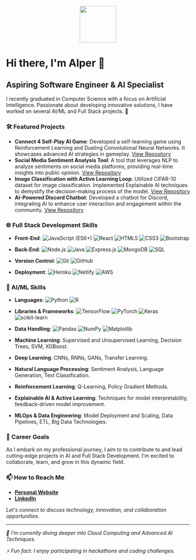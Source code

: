 <!--
**artificialvirus/artificialvirus** is a ✨ _special_ ✨ repository because its `README.md` (this file) appears on your GitHub profile.

Here are some ideas to get you started:

- 🔭 I’m currently working on ...
- 🌱 I’m currently learning ...
- 👯 I’m looking to collaborate on ...
- 🤔 I’m looking for help with ...
- 💬 Ask me about ...
- 📫 How to reach me: ...
- 😄 Pronouns: ...
- ⚡ Fun fact: ...
-->

<div id="header" align="center">
  <img src="https://media.giphy.com/media/YYW0hHizzIOrlhimPG/giphy.gif" width="100"/>
</div>

# Hi there, I'm Alper 👋

## Aspiring Software Engineer & AI Specialist

I recently graduated in Computer Science with a focus on Artificial Intelligence. Passionate about developing innovative solutions, I have worked on several AI/ML and Full Stack projects. 🚀


### 🛠️ Featured Projects

- **Connect 4 Self-Play AI Game**: Developed a self-learning game using Reinforcement Learning and Dueling Convolutional Neural Networks. It showcases advanced AI strategies in gameplay. [View Repository](https://github.com/artificialvirus/Connect4-SelfplayAI)
- **Social Media Sentiment Analysis Tool**: A tool that leverages NLP to analyze sentiments on social media platforms, providing real-time insights into public opinion. [View Repository](https://github.com/artificialvirus/SMS-Analysis)
- **Image Classification with Active Learning Loop**: Utilized CIFAR-10 dataset for image classification. Implemented Explainable AI techniques to demystify the decision-making process of the model. [View Repository](https://github.com/artificialvirus/Image-Classifier)
- **AI-Powered Discord Chatbot**: Developed a chatbot for Discord, integrating AI to enhance user interaction and engagement within the community. [View Repository](https://github.com/artificialvirus/Discord-Chatbot)


### 🌐 Full Stack Development Skills

- **Front-End**:
![JavaScript (ES6+)](https://img.shields.io/badge/-JavaScript-F7DF1E?style=flat&logo=javascript&logoColor=black)
![React](https://img.shields.io/badge/-React-61DAFB?style=flat&logo=react&logoColor=black)
![HTML5](https://img.shields.io/badge/-HTML5-E34F26?style=flat&logo=html5&logoColor=white)
![CSS3](https://img.shields.io/badge/-CSS3-1572B6?style=flat&logo=css3&logoColor=white)
![Bootstrap](https://img.shields.io/badge/-Bootstrap-7952B3?style=flat&logo=bootstrap&logoColor=white)

- **Back-End**:
![Node.js](https://img.shields.io/badge/-Node.js-339933?style=flat&logo=nodedotjs&logoColor=white)
![Java](https://img.shields.io/badge/-Java-007396?style=flat&logo=java&logoColor=white)
![Express.js](https://img.shields.io/badge/-Express.js-000000?style=flat&logo=express&logoColor=white)
![MongoDB](https://img.shields.io/badge/-MongoDB-47A248?style=flat&logo=mongodb&logoColor=white)
![SQL](https://img.shields.io/badge/-SQL-4479A1?style=flat&logo=mysql&logoColor=white)

- **Version Control**:
![Git](https://img.shields.io/badge/-Git-F05032?style=flat&logo=git&logoColor=white)
![GitHub](https://img.shields.io/badge/-GitHub-181717?style=flat&logo=github&logoColor=white)

- **Deployment**:
![Heroku](https://img.shields.io/badge/-Heroku-430098?style=flat&logo=heroku&logoColor=white)
![Netlify](https://img.shields.io/badge/-Netlify-00C7B7?style=flat&logo=netlify&logoColor=white)
![AWS](https://img.shields.io/badge/-AWS-232F3E?style=flat&logo=amazonaws&logoColor=white)


### 🤖 AI/ML Skills

- **Languages**:
![Python](https://img.shields.io/badge/-Python-3776AB?style=flat&logo=python&logoColor=white)
![R](https://img.shields.io/badge/-R-276DC3?style=flat&logo=r&logoColor=white)

- **Libraries & Frameworks**:
![TensorFlow](https://img.shields.io/badge/-TensorFlow-FF6F00?style=flat&logo=tensorflow&logoColor=white)
![PyTorch](https://img.shields.io/badge/-PyTorch-EE4C2C?style=flat&logo=pytorch&logoColor=white)
![Keras](https://img.shields.io/badge/-Keras-D00000?style=flat&logo=keras&logoColor=white)
![scikit-learn](https://img.shields.io/badge/-scikit_learn-F7931E?style=flat&logo=scikit-learn&logoColor=white)

- **Data Handling**:
![Pandas](https://img.shields.io/badge/-Pandas-150458?style=flat&logo=pandas&logoColor=white)
![NumPy](https://img.shields.io/badge/-NumPy-013243?style=flat&logo=numpy&logoColor=white)
![Matplotlib](https://img.shields.io/badge/-Matplotlib-FF6F00?style=flat&logo=matplotlib&logoColor=white)


- **Machine Learning**: Supervised and Unsupervised Learning, Decision Trees, SVM, XGBoost.
- **Deep Learning**: CNNs, RNNs, GANs, Transfer Learning.
- **Natural Language Processing**: Sentiment Analysis, Language Generation, Text Classification.
- **Reinforcement Learning**: Q-Learning, Policy Gradient Methods.
- **Explainable AI & Active Learning**: Techniques for model interpretability, feedback-driven model improvement.
- **MLOps & Data Engineering**: Model Deployment and Scaling, Data Pipelines, ETL, Big Data Technologies.


### 🚀 Career Goals

As I embark on my professional journey, I aim to to contribute to and lead cutting-edge projects in AI and Full Stack Development. I'm excited to collaborate, learn, and grow in this dynamic field.


### 📫 How to Reach Me

- **[Personal Website](https://alperonder.dev)**
- **[LinkedIn](https://www.linkedin.com/in/alper-onder-dev)**

*Let's connect to discuss technology, innovation, and collaboration opportunities.*


---

*🌱 I’m currently diving deeper into Cloud Computing and Advanced AI Techniques.*

*⚡ Fun fact: I enjoy participating in hackathons and coding challenges.*
